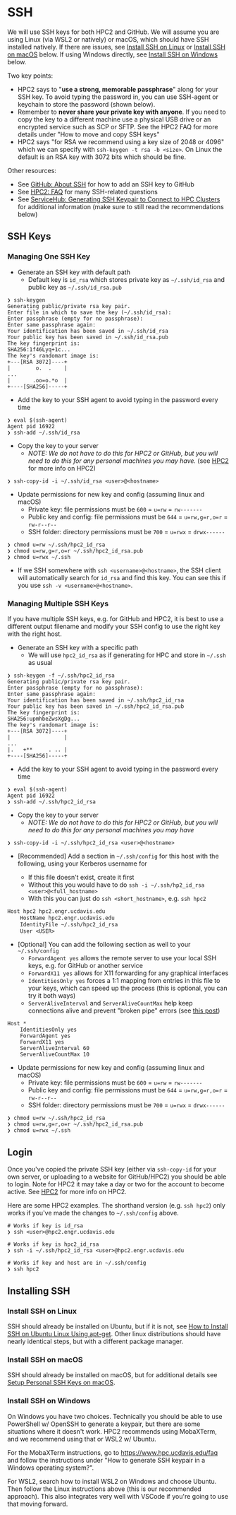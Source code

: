 # SSH

We will use SSH keys for both HPC2 and GitHub. We will assume you are using Linux (via WSL2 or natively) or macOS, which should have SSH installed natively. If there are issues, see [Install SSH on Linux](#install-ssh-on-linux) or [Install SSH on macOS](#install-ssh-on-macos) below. If using Windows directly, see [Install SSH on Windows](#install-ssh-on-windows) below.

Two key points:
- HPC2 says to "**use a strong, memorable passphrase**" along for your SSH key. To avoid typing the password in, you can use SSH-agent or keychain to store the password (shown below).
- Remember to **never share your private key with anyone**. If you need to copy the key to a different machine use a physical USB drive or an encrypted service such as SCP or SFTP. See the HPC2 FAQ for more details under "How to move and copy SSH keys"
- HPC2 says "for RSA we recommend using a key size of 2048 or 4096" which we can specify with `ssh-keygen -t rsa -b <size>`. On Linux the default is an RSA key with 3072 bits which should be fine.

Other resources:
- See [GitHub: About SSH](https://docs.github.com/en/authentication/connecting-to-github-with-ssh/about-ssh) for how to add an SSH key to GitHub
- See [HPC2: FAQ](https://www.hpc.ucdavis.edu/faq) for many SSH-related questions
- See [ServiceHub: Generating SSH Keypair to Connect to HPC Clusters](https://servicehub.ucdavis.edu/servicehub?id=ucd_kb_article&sysparm_article=KB0007273) for additional information (make sure to still read the recommendations below)

## SSH Keys

### Managing One SSH Key

- Generate an SSH key with default path
  - Default key is `id_rsa` which stores private key as `~/.ssh/id_rsa` and public key as `~/.ssh/id_rsa.pub` 

```console
❯ ssh-keygen
Generating public/private rsa key pair.
Enter file in which to save the key (~/.ssh/id_rsa): 
Enter passphrase (empty for no passphrase): 
Enter same passphrase again: 
Your identification has been saved in ~/.ssh/id_rsa
Your public key has been saved in ~/.ssh/id_rsa.pub
The key fingerprint is:
SHA256:1f46Lyq+1c...
The key's randomart image is:
+---[RSA 3072]----+
|        o.  .    |
...
|       .oo=o.*o  |
+----[SHA256]-----+
```

- Add the key to your SSH agent to avoid typing in the password every time

```console
❯ eval $(ssh-agent)
Agent pid 16922
❯ ssh-add ~/.ssh/id_rsa
```

- Copy the key to your server
  - *NOTE: We do not have to do this for HPC2 or GitHub, but you will need to do this for any personal machines you may have.* (see [HPC2](./HPC2.md) for more info on HPC2)

```console
❯ ssh-copy-id -i ~/.ssh/id_rsa <user>@<hostname>
```

- Update permissions for new key and config (assuming linux and macOS)
  - Private key: file permissions must be `600` = `u=rw` = `rw-------`
  - Public key and config: file permissions must be `644` = `u=rw,g=r,o=r` = `rw-r--r--`
  - SSH folder: directory permissions must be `700` = `u=rwx` = `drwx------`

```console
❯ chmod u=rw ~/.ssh/hpc2_id_rsa
❯ chmod u=rw,g=r,o=r ~/.ssh/hpc2_id_rsa.pub
❯ chmod u=rwx ~/.ssh
```

- If we SSH somewhere with `ssh <username>@<hostname>`, the SSH client will automatically search for `id_rsa` and find this key. You can see this if you use `ssh -v <username>@<hostname>`.

### Managing Multiple SSH Keys

If you have multiple SSH keys, e.g. for GitHub and HPC2, it is best to use a different output filename and modify your SSH config to use the right key with the right host.

- Generate an SSH key with a specific path
  - We will use `hpc2_id_rsa` as if generating for HPC and store in `~/.ssh` as usual

```console
❯ ssh-keygen -f ~/.ssh/hpc2_id_rsa
Generating public/private rsa key pair.
Enter passphrase (empty for no passphrase): 
Enter same passphrase again: 
Your identification has been saved in ~/.ssh/hpc2_id_rsa
Your public key has been saved in ~/.ssh/hpc2_id_rsa.pub
The key fingerprint is:
SHA256:upmhbeZwsXgDg...
The key's randomart image is:
+---[RSA 3072]----+
|                 |
...
|.   +**     . .. |
+----[SHA256]-----+
```

- Add the key to your SSH agent to avoid typing in the password every time

```console
❯ eval $(ssh-agent)
Agent pid 16922
❯ ssh-add ~/.ssh/hpc2_id_rsa
```

- Copy the key to your server
  - *NOTE: We do not have to do this for HPC2 or GitHub, but you will need to do this for any personal machines you may have*

```console
❯ ssh-copy-id -i ~/.ssh/hpc2_id_rsa <user>@<hostname>
```

- \[Recommended\] Add a section in `~/.ssh/config` for this host with the following, using your Kerberos username for <USER>
  - If this file doesn't exist, create it first
  - Without this you would have to do `ssh -i ~/.ssh/hp2_id_rsa <user>@<full_hostname>`
  - With this you can just do `ssh <short_hostname>`, e.g. `ssh hpc2`

```txt
Host hpc2 hpc2.engr.ucdavis.edu
    HostName hpc2.engr.ucdavis.edu
    IdentityFile ~/.ssh/hpc2_id_rsa
    User <USER>
```

- \[Optional\] You can add the following section as well to your `~/.ssh/config` 
  - `ForwardAgent yes` allows the remote server to use your local SSH keys, e.g. for GitHub or another service
  - `ForwardX11 yes` allows for X11 forwarding for any graphical interfaces
  - `IdentitiesOnly yes` forces a 1:1 mapping from entries in this file to your keys, which can speed up the process (this is optional, you can try it both ways)
  - `ServerAliveInterval` and `ServerAliveCountMax` help keep connections alive and prevent "broken pipe" errors (see [this post](https://unix.stackexchange.com/a/3027))

```text
Host *
    IdentitiesOnly yes
    ForwardAgent yes    
    ForwardX11 yes
    ServerAliveInterval 60
    ServerAliveCountMax 10
```

- Update permissions for new key and config (assuming linux and macOS)
  - Private key: file permissions must be `600` = `u=rw` = `rw-------`
  - Public key and config: file permissions must be `644` = `u=rw,g=r,o=r` = `rw-r--r--`
  - SSH folder: directory permissions must be `700` = `u=rwx` = `drwx------`

```console
❯ chmod u=rw ~/.ssh/hpc2_id_rsa
❯ chmod u=rw,g=r,o=r ~/.ssh/hpc2_id_rsa.pub
❯ chmod u=rwx ~/.ssh
```

## Login

Once you've copied the private SSH key (either via `ssh-copy-id` for your own server, or uploading to a website for GitHub/HPC2) you should be able to login. Note for HPC2 it may take a day or two for the account to become active. See [HPC2](./HPC2.md) for more info on HPC2.

Here are some HPC2 examples. The shorthand version (e.g. `ssh hpc2`) only works if you've made the changes to `~/.ssh/config` above.

```console
# Works if key is id_rsa
❯ ssh <user>@hpc2.engr.ucdavis.edu

# Works if key is hpc2_id_rsa
❯ ssh -i ~/.ssh/hpc2_id_rsa <user>@hpc2.engr.ucdavis.edu

# Works if key and host are in ~/.ssh/config
❯ ssh hpc2
```

## Installing SSH

### Install SSH on Linux

SSH should already be installed on Ubuntu, but if it is not, see [How to Install SSH on Ubuntu Linux Using apt-get](https://www.cyberciti.biz/faq/how-to-install-ssh-on-ubuntu-linux-using-apt-get/). Other linux distributions should have nearly identical steps, but with a different package manager. 

### Install SSH on macOS

SSH should already be installed on macOS, but for additional details see [Setup Personal SSH Keys on macOS](https://support.atlassian.com/bitbucket-cloud/docs/set-up-personal-ssh-keys-on-macos/).

### Install SSH on Windows

On Windows you have two choices. Technically you should be able to use PowerShell w/ OpenSSH to generate a keypair, but there are some situations where it doesn't work. HPC2 recommends using MobaXTerm, and we recommend using that or WSL2 w/ Ubuntu. 

For the MobaXTerm instructions, go to https://www.hpc.ucdavis.edu/faq and follow the instructions under "How to generate SSH keypair in a Windows operating system?".

For WSL2, search how to install WSL2 on Windows and choose Ubuntu. Then follow the Linux instructions above (this is our recommended approach). This also integrates very well with VSCode if you're going to use that moving forward.
